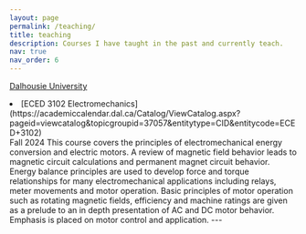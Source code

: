 ```yaml
---
layout: page
permalink: /teaching/
title: teaching
description: Courses I have taught in the past and currently teach.
nav: true
nav_order: 6
---
```


[Dalhousie University](https://www.dal.ca/faculty/engineering/electrical.html)
<li>[ECED 3102 Electromechanics](https://academiccalendar.dal.ca/Catalog/ViewCatalog.aspx?pageid=viewcatalog&topicgroupid=37057&entitytype=CID&entitycode=ECED+3102)</li>
Fall 2024
This course covers the principles of electromechanical energy conversion and electric motors. A review of magnetic field behavior leads to magnetic circuit calculations and permanent magnet circuit behavior. Energy balance principles are used to develop force and torque relationships for many electromechanical applications including relays, meter movements and motor operation. Basic principles of motor operation such as rotating magnetic fields, efficiency and machine ratings are given as a prelude to an in depth presentation of AC and DC motor behavior. Emphasis is placed on motor control and application.
---

